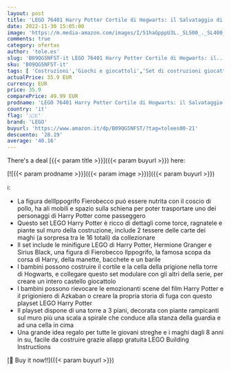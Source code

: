 ```yaml
---
layout: post
title: 'LEGO 76401 Harry Potter Cortile di Hogwarts: il Salvataggio di Sirius  Castello Giocattolo e l’Ippogrifo Fierobecco  Giochi per Bambini dai 8 Anni'
date: 2022-11-30 15:05:00
image: 'https://m.media-amazon.com/images/I/51haGpppU3L._SL500_._SL400_.jpg'
comments: true
category: ofertas
author: 'tole.es'
slug: 'B09QG5NFST-it LEGO 76401 Harry Potter Cortile di Hogwarts: il...'
sku: 'B09QG5NFST-it'
tags: [ 'Costruzioni','Giochi e giocattoli','Set di costruzioni giocattolo','lego','🇮🇹', ]
actualPrice: 35.9 EUR
currency: EUR
price: 35.9
comparePrice: 49.99 EUR
prodname: 'LEGO 76401 Harry Potter Cortile di Hogwarts: il Salvataggio di Sirius  Castello Giocattolo e l’Ippogrifo Fierobecco  Giochi per Bambini dai 8 Anni'
country: 'it'
flag: '🇮🇹'
brand: 'LEGO'
buyurl: 'https://www.amazon.it/dp/B09QG5NFST/?tag=tolees00-21'
descuento: '28.19'
average: '40.16'
---
```


There's a deal [{{< param title >}}]({{< param buyurl >}})  here:

[![{{< param prodname >}}]({{< param image >}})]({{< param buyurl >}})

ℹ️:

- La figura dellIppogrifo Fierobecco può essere nutrita con il coscio di pollo, ha ali mobili e spazio sulla schiena per poter trasportare uno dei personaggi di Harry Potter come passeggero
- Questo set LEGO Harry Potter è ricco di dettagli come torce, ragnatele e piante sul muro della costruzione, include 2 tessere delle carte dei maghi (a sorpresa tra le 16 totali) da collezionare
- Il set include le minifigure LEGO di Harry Potter, Hermione Granger e Sirius Black, una figura di Fierobecco lIppogrifo, la famosa scopa da corsa di Harry, della manette, bacchete e un barile
- I bambini possono costruire il cortile e la cella della prigione nella torre di Hogwarts, e collegare questo set modulare con gli altri della serie, per creare un intero castello giocattolo
- I bambini possono rievocare le emozionanti scene del film Harry Potter e il prigioniero di Azkaban o creare la propria storia di fuga con questo playset LEGO Harry Potter
- Il playset dispone di una torre a 3 piani, decorata con piante rampicanti sul muro più una scala a spirale che conduce alla stanza della guardia e ad una cella in cima
- Una grande idea regalo per tutte le giovani streghe e i maghi dagli 8 anni in su, facile da costruire grazie allapp gratuita LEGO Building Instructions

[🛒 Buy it now!!]({{< param buyurl >}})
